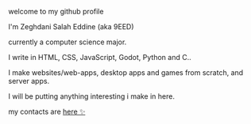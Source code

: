 welcome to my github profile

I'm Zeghdani Salah Eddine (aka 9EED)

currently a computer science major.

I write in HTML, CSS, JavaScript, Godot, Python and C..

I make websites/web-apps, desktop apps and games from scratch, and server apps.

I will be putting anything interesting i make in here.

my contacts are <a href="https://9eed.github.io/"> here ✨</a>

